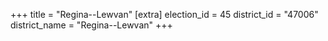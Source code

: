 +++
title = "Regina--Lewvan"
[extra]
election_id = 45
district_id = "47006"
district_name = "Regina--Lewvan"
+++
